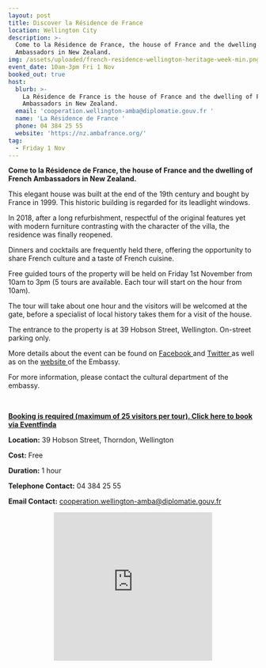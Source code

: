 ```yaml
---
layout: post
title: Discover la Résidence de France
location: Wellington City
description: >-
  Come to la Résidence de France, the house of France and the dwelling of French
  Ambassadors in New Zealand. 
img: /assets/uploaded/french-residence-wellington-heritage-week-min.png
event_date: 10am-3pm Fri 1 Nov
booked_out: true
host:
  blurb: >-
    La Résidence de France is the house of France and the dwelling of French
    Ambassadors in New Zealand. 
  email: 'cooperation.wellington-amba@diplomatie.gouv.fr '
  name: 'La Résidence de France '
  phone: 04 384 25 55
  website: 'https://nz.ambafrance.org/'
tag:
  - Friday 1 Nov
---
```

**Come to la Résidence de France, the house of France and the dwelling of French Ambassadors in New Zealand.**

This elegant house was built at the end of the 19th century and bought by France in 1999. This historic building is regarded for its leadlight windows. 

In 2018, after a long refurbishment, respectful of the original features yet with modern furniture contrasting with the character of the villa, the residence was finally reopened. 

Dinners and cocktails are frequently held there, offering the opportunity to share French culture and a taste of French cuisine. 

Free guided tours of the property will be held on Friday 1st November from 10am to 3pm (5 tours are available. Each tour will start on the hour from 10am). 

The tour will take about one hour and the visitors will be welcomed at the gate, before a specialist of local history takes them for a visit of the house. 

The entrance to the property is at 39 Hobson Street, Wellington. On-street parking only. 

More details about the event can be found on [Facebook ](https://www.facebook.com/france.nz/)and [Twitter ](https://twitter.com/ambafrancenz?lang=fr)as well as on the [website ](https://nz.ambafrance.org/)of the Embassy. 

For more information, please contact the cultural department of the embassy.

<br>

[**Booking is required (maximum of 25 visitors per tour). Click here to book via Eventfinda**](https://www.eventfinda.co.nz/2019/discover-la-residence-de-france/wellington-region)

**Location:** 39 Hobson Street, Thorndon, Wellington

**Cost:** Free

**Duration:** 1 hour

**Telephone Contact:** 04 384 25 55

**Email Contact:** cooperation.wellington-amba@diplomatie.gouv.fr

<center><iframe src="https://www.facebook.com/plugins/page.php?href=https%3A%2F%2Fwww.facebook.com%2Ffrance.nz%2F&tabs=timeline&width=320&height=300&small_header=true&adapt_container_width=true&hide_cover=false&show_facepile=false&appId" width="320" height="300" style="border:none;overflow:hidden" scrolling="no" frameborder="0" allowTransparency="true" allow="encrypted-media"></iframe>
